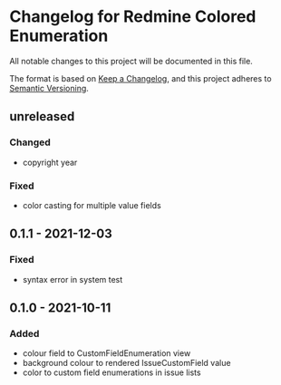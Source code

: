 # Changelog for Redmine Colored Enumeration

All notable changes to this project will be documented in this file.

The format is based on [Keep a Changelog](https://keepachangelog.com/en/1.0.0/),
and this project adheres to [Semantic Versioning](https://semver.org/spec/v2.0.0.html).

## unreleased

### Changed

* copyright year

### Fixed

* color casting for multiple value fields

## 0.1.1 - 2021-12-03

### Fixed

* syntax error in system test

## 0.1.0 - 2021-10-11

### Added

* colour field to CustomFieldEnumeration view
* background colour to rendered IssueCustomField value
* color to custom field enumerations in issue lists
